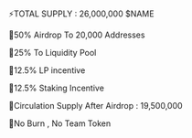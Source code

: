 ⚡TOTAL SUPPLY : 26,000,000 $NAME

🚀50% Airdrop To 20,000 Addresses

🚀25% To Liquidity Pool 

🚀12.5% LP incentive

🚀12.5%  Staking Incentive

🚀Circulation Supply After Airdrop : 19,500,000

📝No Burn , No Team Token
